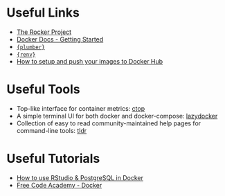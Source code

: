 # Useful Links

- [The Rocker Project](https://www.rocker-project.org)
- [Docker Docs - Getting Started](https://docs.docker.com/get-started/)
- [`{plumber}`](https://www.rplumber.io/index.html) 
- [`{renv}`](https://rstudio.github.io/renv/)
- [How to setup and push your images to Docker Hub](https://docs.docker.com/get-started/04_sharing_app/)

# Useful Tools

- Top-like interface for container metrics: [ctop](https://github.com/bcicen/ctop)
- A simple terminal UI for both docker and docker-compose: [lazydocker](https://github.com/jesseduffield/lazydocker)
- Collection of easy to read community-maintained help pages for command-line tools: [tldr](https://github.com/tldr-pages/tldr)

# Useful Tutorials

- [How to use RStudio & PostgreSQL in Docker](https://rsangole.netlify.app/post/2021/08/07/docker-based-rstudio-postgres/) 
- [Free Code Academy - Docker](https://www.youtube.com/c/Freecodecamp/search?query=docker)
